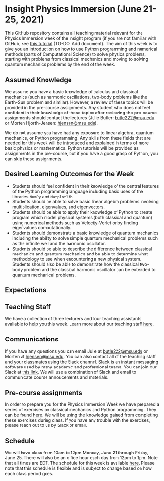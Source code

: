 # Insight Physics Immersion (June 21-25, 2021)

This GitHub repository contains all teaching material relevant for the Physics Immersion week of the Insight program (if you are not familiar with GitHub, see [this tutorial](docs/src/JuliesMaterial/Git.md) (TO-DO: Add document).  The aim of this week is to give you an introduction on how to use Python programming and numerical methods (parts of Computational Science) to solve physics problems, starting with problems from classical mechanics and moving to solving quantum mechanics problems by the end of the week.

## Assumed Knowledge
We assume you have a basic knowledge of calculus and classical mechanics (such as harmonic oscillations, two-body problems like the Earth-Sun problem and similar).  However, a review of these topics will be provided in the pre-course assignments. Any student who does not feel confident in their knowledge of these topics after reviewing the pre-course assignments should contact the lectures (Julie Butler: <butle222@msu.edu> or Morten Hjorth-Jensen: <hjensen@msu.edu>).

We do not assume you have had any exposure to linear algebra, quantum mechanics, or Python programming.  Any skills from these fields that are needed for this week will be introduced and explained in terms of more basic physics or mathematics.  Python tutorials will be provided as assignments in the pre-course, but if you have a good grasp of Python, you can skip these assignments.

## Desired Learning Outcomes for the Week
* Students should feel confident in their knowledge of the central features of the Python programming language including basic uses of the libraries `NumPy` and `Matplotlib`.
* Students should be able to solve basic linear algebra problems involving multiplication, eigenvalues, and eigenvectors.
* Students should be able to apply their knowledge of Python to create program which model physical systems (both classical and quantum) using numerical methods such as Velocity-Verlet or by finding eigenvalues computationally.
* Students should demonstrate a basic knowledge of quantum mechanics including the ability to solve simple quantum mechanical problems such as the infinite well and the harmonic oscillator.
* Students should be able to describe the difference between classical mechanics and quantum mechanics and be able to determine what methodology to use when encountering a new physical system.  Students should also be able to demonstrate how the classical two-body problem and the classical harmonic oscillator can be extended to quantum mechanical problems.

## Expectations


## Teaching Staff
We have a collection of three lecturers and four teaching assistants avaliable to help you this week.  Learn more about our teaching staff [here](people.md).

## Communications
If you have any questions you can email Julie at butle222@msu.edu or Morten at hjensen@msu.edu.  You can also contact all of the teaching staff and your classmates using the Slack channel.  Slack is an instant messaging software used by many academic and professional teams.  You can join our Slack at [this link](https://join.slack.com/t/physicsimmersion/shared_invite/zt-rmsos82o-AJRyV6mcvhP2rT5_PcYpzg).  We will use a combination of Slack and email to communicate course annoucements and materials.

## Pre-course assignments

In order to prepare you for the Physics Immersion Week we have prepared a series of exercises on classical mechanics and Python programming. They can be found [here](precourse.md).  We will be using the knowledge gained from completing these exercises during class.  If you have any trouble with the exercises, please reach out to us by Slack or email.


## Schedule

We will have class from 10am to 12pm Monday, June 21 through Friday, June 25.  There will also be an office hour each day from 12pm to 1pm.  Note that all times are EDT.  The schedule for this week is available [here](schedule.md).  Please note that this schedule is flexible and is subject to change based on how each class period goes.  
